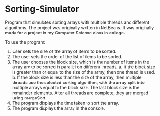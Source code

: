 # Sorting-Simulator
Program that simulates sorting arrays with multiple threads and different algorithms.
The project was originally written in NetBeans. It was originally made for a project in my Computer Science class in college.

To use the program:
1. User sets the size of the array of items to be sorted.
2. The user sets the order of the list of items to be sorted.
3. The user chooses the block size, which is the number of items in the array are to be sorted in parallel on different threads.
  a. If the block size is greater than or equal to the size of the array, then one thread is used.
  b. If the block size is less than the size of the array, then multiple threads use the selected sorting algorithm, with the array split        into multiple arrays equal to the block size. The last block size is the remainder elements. After all threads are complete, they are      merged using mergeSort.
4. The program displays the time taken to sort the array.
5. The program displays the array in the console.
